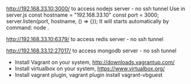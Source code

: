 http://192.168.33.10:3000/ to access nodejs server - no ssh tunnel
Use in server.js
  const hostname = "192.168.33.10"
  const port = 3000;
  server.listen(port, hostname, () => {});
It will starts automatically by command:
  node .

http://192.168.33.10:6379/ to access redis server - no ssh tunnel

http://192.168.33.12:27017/ to access mongodb server - no ssh tunnel

- Install Vagrant on your system, http://downloads.vagrantup.com/
- Install virtualbox on your system, https://www.virtualbox.org/
- Install vagrant plugin, vagrant plugin install vagrant-vbguest